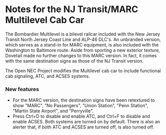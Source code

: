# Notes for the NJ Transit/MARC Multilevel Cab Car

The Bombardier Multilevel is a bilevel railcar included with the New Jersey Transit North Jersey Coast Line and ALP-46 DLC's. An unbranded version, which serves as a stand-in for MARC equipment, is also included with the Washington to Baltimore route. Aside from sporting a new exterior texture, Dovetail made no further changes to this MARC version. In fact, it comes with the same destination signs as those of the NJ Transit version.

The Open NEC Project modifies the Multilevel cab car to include functional cab signaling, ATC, and ACSES systems.

### New features

- For the MARC version, the destination signs have been retextured to show "MARC", "No Passengers", "Union Station", "Penn Station", "Martin State Airport", and "Perryville".
- Press Ctrl+D to disable and enable ATC, and Ctrl+F to disable and enable ACSES. Both systems are turned on by default. There is also an alerter that, if both ATC and ACSES are turned off, is also turned off.